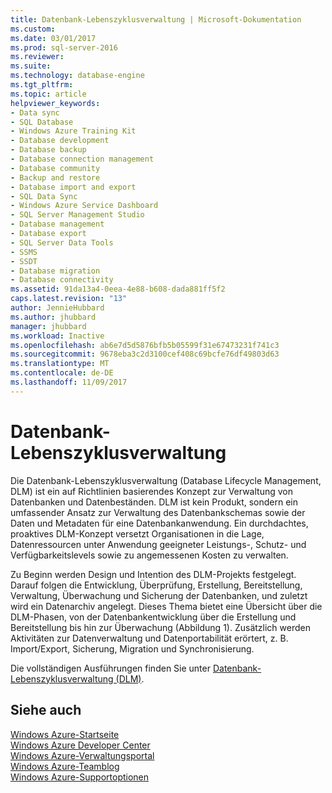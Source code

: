 ```yaml
---
title: Datenbank-Lebenszyklusverwaltung | Microsoft-Dokumentation
ms.custom: 
ms.date: 03/01/2017
ms.prod: sql-server-2016
ms.reviewer: 
ms.suite: 
ms.technology: database-engine
ms.tgt_pltfrm: 
ms.topic: article
helpviewer_keywords:
- Data sync
- SQL Database
- Windows Azure Training Kit
- Database development
- Database backup
- Database connection management
- Database community
- Backup and restore
- Database import and export
- SQL Data Sync
- Windows Azure Service Dashboard
- SQL Server Management Studio
- Database management
- Database export
- SQL Server Data Tools
- SSMS
- SSDT
- Database migration
- Database connectivity
ms.assetid: 91da13a4-0eea-4e88-b608-dada881ff5f2
caps.latest.revision: "13"
author: JennieHubbard
ms.author: jhubbard
manager: jhubbard
ms.workload: Inactive
ms.openlocfilehash: ab6e7d5d5876bfb5b05599f31e67473231f741c3
ms.sourcegitcommit: 9678eba3c2d3100cef408c69bcfe76df49803d63
ms.translationtype: MT
ms.contentlocale: de-DE
ms.lasthandoff: 11/09/2017
---
```

# <a name="database-lifecycle-management"></a>Datenbank-Lebenszyklusverwaltung
  Die Datenbank-Lebenszyklusverwaltung (Database Lifecycle Management, DLM) ist ein auf Richtlinien basierendes Konzept zur Verwaltung von Datenbanken und Datenbeständen. DLM ist kein Produkt, sondern ein umfassender Ansatz zur Verwaltung des Datenbankschemas sowie der Daten und Metadaten für eine Datenbankanwendung. Ein durchdachtes, proaktives DLM-Konzept versetzt Organisationen in die Lage, Datenressourcen unter Anwendung geeigneter Leistungs-, Schutz- und Verfügbarkeitslevels sowie zu angemessenen Kosten zu verwalten.  
  
 Zu Beginn werden Design und Intention des DLM-Projekts festgelegt. Darauf folgen die Entwicklung, Überprüfung, Erstellung, Bereitstellung, Verwaltung, Überwachung und Sicherung der Datenbanken, und zuletzt wird ein Datenarchiv angelegt. Dieses Thema bietet eine Übersicht über die DLM-Phasen, von der Datenbankentwicklung über die Erstellung und Bereitstellung bis hin zur Überwachung (Abbildung 1). Zusätzlich werden Aktivitäten zur Datenverwaltung und Datenportabilität erörtert, z. B. Import/Export, Sicherung, Migration und Synchronisierung.  
  
 Die vollständigen Ausführungen finden Sie unter [Datenbank-Lebenszyklusverwaltung (DLM)](http://go.microsoft.com/fwlink/?LinkId=276949).  
  
## <a name="see-also"></a>Siehe auch  
 [Windows Azure-Startseite](http://www.windowsazure.com/)   
 [Windows Azure Developer Center](http://www.windowsazure.com/develop/overview/)   
 [Windows Azure-Verwaltungsportal](http://www.windowsazure.com/manage/overview/)   
 [Windows Azure-Teamblog](http://www.windowsazure.com/community/blog/)   
 [Windows Azure-Supportoptionen](http://www.windowsazure.com/support/contact/)  
  
  
